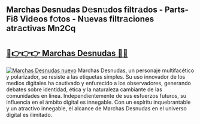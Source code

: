 ## Marchas Desnudas D𝚎sn𝚞dos filtr𝚊dos - Parts-Fi8 Vid𝚎os f𝚘tos - N𝚞evas filtr𝚊ciones atr𝚊ctivas Mn2Cq

# <h2><a href="http://mb18r6.tromn.icu/?c=Marchas+Desnudas">🔗👉👉👉 Marchas Desnudas 🔗🔗</a></h2>

[![Marchas Desnudas nuevo](https://i.imgur.com/pEAQMta.gif)](http://mb18r6.tromn.icu/?c=Marchas+Desnudas)
Marchas Desnudas, un personaje multifacético y polarizador, se resiste a las etiquetas simples. Su uso innovador de los medios digitales ha cautivado y enfurecido a los observadores, generando debates sobre identidad, ética y la naturaleza cambiante de las comunidades en línea. Independientemente de sus esfuerzos futuros, su influencia en el ámbito digital es innegable. Con un espíritu inquebrantable y un atractivo innegable, el alcance de Marchas Desnudas en el universo digital es ilimitado.
